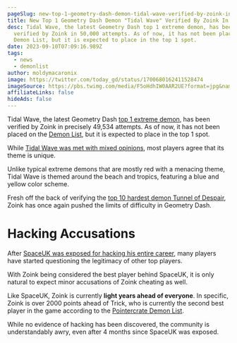 ```yaml
---
pageSlug: new-top-1-geometry-dash-demon-tidal-wave-verified-by-zoink-in-50000-attempts
title: New Top 1 Geometry Dash Demon "Tidal Wave" Verified By Zoink In 50,000 Attempts
desc: Tidal Wave, the latest Geometry Dash top 1 extreme demon, has been
  verified by Zoink in 50,000 attempts. As of now, it has not been placed on the
  Demon List, but it is expected to place in the top 1 spot.
date: 2023-09-10T07:09:16.989Z
tags:
  - news
  - demonlist
author: moldymacaronix
image: https://twitter.com/today_gd/status/1700680162411528474
imageSource: https://pbs.twimg.com/media/F5oHdhIW0AAR2UE?format=jpg&name=large
affiliateLinks: false
hideAds: false
---
```

Tidal Wave, the latest Geometry Dash [top 1 extreme demon](/posts/geometry-dash-demon-list-what-are-the-top-extreme-demons-2022/), has been verified by Zoink in precisely 49,534 attempts. As of now, it has not been placed on the [Demon List](/posts/geometry-dash-demon-list-where-to-find-the-hardest-demons/), but it is expected to place in the top 1 spot.

While [Tidal Wave was met with mixed opinions](/posts/geometry-dash-top-1-extreme-demon-tidal-wave-critiqued-as-controversial-but-original/), most players agree that its theme is unique.

Unlike typical extreme demons that are mostly red with a menacing theme, Tidal Wave is themed around the beach and tropics, featuring a blue and yellow color scheme.

Fresh off the back of verifying the [top 10 hardest demon Tunnel of Despair](/posts/geometry-dash-top-10-hardest-demon-tunnel-of-despair-verified/), Zoink has once again pushed the limits of difficulty in Geometry Dash.

# Hacking Accusations

After [SpaceUK was exposed for hacking his entire career](/posts/top-1-geometry-dash-player-spaceuk-exposed-for-hacking-achievements/), many players have started questioning the legitimacy of other top players.

With Zoink being considered the best player behind SpaceUK, it is only natural to expect minor accusations of Zoink cheating as well.

Like SpaceUK, Zoink is currently **light years ahead of everyone**. In specific, Zoink is over 2000 points ahead of Trick, who is currently the second best player in the game according to the [Pointercrate Demon List](/posts/geometry-dash-demon-list-where-to-find-the-hardest-demons/).

While no evidence of hacking has been discovered, the community is understandably awry, even after 4 months since SpaceUK was exposed.